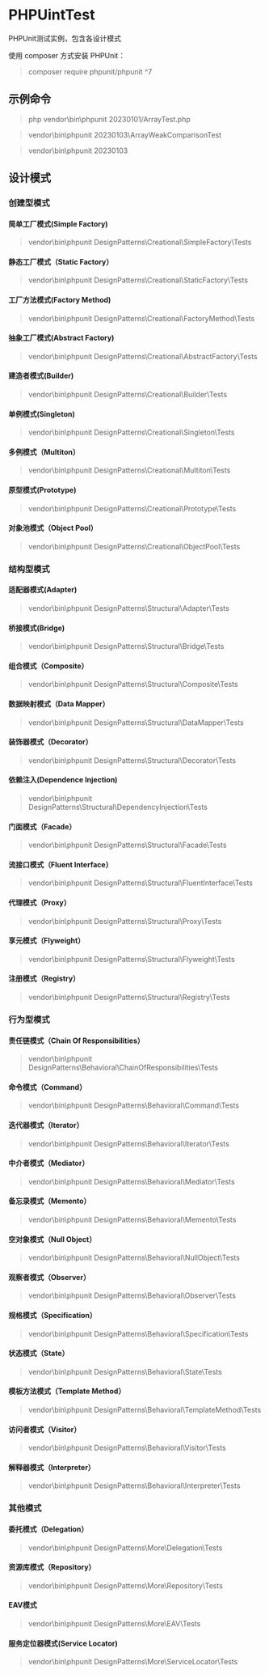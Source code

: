 # PHPUintTest

PHPUnit测试实例，包含各设计模式 

使用 composer 方式安装 PHPUnit：
> composer require phpunit/phpunit ^7

## 示例命令

> php vendor\bin\phpunit 20230101/ArrayTest.php

> vendor\bin\phpunit 20230103\ArrayWeakComparisonTest

> vendor\bin\phpunit 20230103

## 设计模式

### 创建型模式

#### 简单工厂模式(Simple Factory)

> vendor\bin\phpunit DesignPatterns\Creational\SimpleFactory\Tests

#### 静态工厂模式（Static Factory）

> vendor\bin\phpunit DesignPatterns\Creational\StaticFactory\Tests

#### 工厂方法模式(Factory Method)

> vendor\bin\phpunit DesignPatterns\Creational\FactoryMethod\Tests

#### 抽象工厂模式(Abstract Factory)

> vendor\bin\phpunit DesignPatterns\Creational\AbstractFactory\Tests

#### 建造者模式(Builder)

> vendor\bin\phpunit DesignPatterns\Creational\Builder\Tests

#### 单例模式(Singleton)

> vendor\bin\phpunit DesignPatterns\Creational\Singleton\Tests

#### 多例模式（Multiton）

> vendor\bin\phpunit DesignPatterns\Creational\Multiton\Tests

#### 原型模式(Prototype)

> vendor\bin\phpunit DesignPatterns\Creational\Prototype\Tests

#### 对象池模式（Object Pool）

> vendor\bin\phpunit DesignPatterns\Creational\ObjectPool\Tests

### 结构型模式

#### 适配器模式(Adapter)

> vendor\bin\phpunit DesignPatterns\Structural\Adapter\Tests

#### 桥接模式(Bridge)

> vendor\bin\phpunit DesignPatterns\Structural\Bridge\Tests

#### 组合模式（Composite）

> vendor\bin\phpunit DesignPatterns\Structural\Composite\Tests

#### 数据映射模式（Data Mapper）

> vendor\bin\phpunit DesignPatterns\Structural\DataMapper\Tests

#### 装饰器模式（Decorator）

> vendor\bin\phpunit DesignPatterns\Structural\Decorator\Tests

#### 依赖注入(Dependence Injection)

> vendor\bin\phpunit DesignPatterns\Structural\DependencyInjection\Tests

#### 门面模式（Facade）

> vendor\bin\phpunit DesignPatterns\Structural\Facade\Tests

#### 流接口模式（Fluent Interface）

> vendor\bin\phpunit DesignPatterns\Structural\FluentInterface\Tests

#### 代理模式（Proxy）

> vendor\bin\phpunit DesignPatterns\Structural\Proxy\Tests

#### 享元模式（Flyweight）

> vendor\bin\phpunit DesignPatterns\Structural\Flyweight\Tests

#### 注册模式（Registry）

> vendor\bin\phpunit DesignPatterns\Structural\Registry\Tests

### 行为型模式

#### 责任链模式（Chain Of Responsibilities）

> vendor\bin\phpunit DesignPatterns\Behavioral\ChainOfResponsibilities\Tests

#### 命令模式（Command）

> vendor\bin\phpunit DesignPatterns\Behavioral\Command\Tests

#### 迭代器模式（Iterator）

> vendor\bin\phpunit DesignPatterns\Behavioral\Iterator\Tests

#### 中介者模式（Mediator）

> vendor\bin\phpunit DesignPatterns\Behavioral\Mediator\Tests

#### 备忘录模式（Memento）

> vendor\bin\phpunit DesignPatterns\Behavioral\Memento\Tests

#### 空对象模式（Null Object）

> vendor\bin\phpunit DesignPatterns\Behavioral\NullObject\Tests

#### 观察者模式（Observer）

> vendor\bin\phpunit DesignPatterns\Behavioral\Observer\Tests

#### 规格模式（Specification）

> vendor\bin\phpunit DesignPatterns\Behavioral\Specification\Tests

#### 状态模式（State）

> vendor\bin\phpunit DesignPatterns\Behavioral\State\Tests

#### 模板方法模式（Template Method）

> vendor\bin\phpunit DesignPatterns\Behavioral\TemplateMethod\Tests

#### 访问者模式（Visitor）

> vendor\bin\phpunit DesignPatterns\Behavioral\Visitor\Tests

#### 解释器模式（Interpreter）

> vendor\bin\phpunit DesignPatterns\Behavioral\Interpreter\Tests

### 其他模式

#### 委托模式（Delegation）

> vendor\bin\phpunit DesignPatterns\More\Delegation\Tests

#### 资源库模式（Repository）

> vendor\bin\phpunit DesignPatterns\More\Repository\Tests

#### EAV模式

> vendor\bin\phpunit DesignPatterns\More\EAV\Tests

#### 服务定位器模式(Service Locator)

> vendor\bin\phpunit DesignPatterns\More\ServiceLocator\Tests



